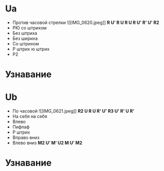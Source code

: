 # Ua
- Против часовой стрелки
![[IMG_0620.jpeg]]
**R U' R U R U R U' R' U' R2**
- РЮ со штрихом 
- Без штриха
- Без шириха
- Со штрихом 
- Р штрих ю штрих
- Р2
# Узнавание
# Ub
- По часовой
![[IMG_0621.jpeg]]
**R2 U R U R' U' R3 U' R' U R'**
- На себя на себя
- Влево
- Пифпаф 
- Р штрих
- Вправо вниз
- Влево вниз
**M2 U’ M’ U2 M U’ M2**
# Узнавание